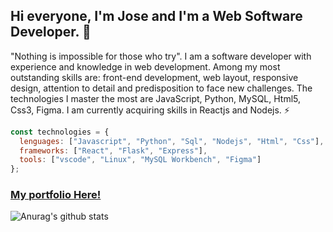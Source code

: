 ## Hi everyone, I'm Jose and I'm a Web Software Developer. 👋

"Nothing is impossible for those who try".
I am a software developer with experience and knowledge in web development. Among my most outstanding skills are: front-end development, web layout, responsive design, attention to detail and predisposition to face new challenges. The technologies I master the most are JavaScript, Python, MySQL, Html5, Css3, Figma. I am currently acquiring skills in Reactjs and Nodejs. ⚡


```js
const technologies = {
  lenguages: ["Javascript", "Python", "Sql", "Nodejs", "Html", "Css"],
  frameworks: ["React", "Flask", "Express"],
  tools: ["vscode", "Linux", "MySQL Workbench", "Figma"]
};
```
### [My portfolio Here!](https://joer9514.netlify.app)


![Anurag's github stats](https://github-readme-stats.vercel.app/api?username=joer9514&show_icons=true&theme=dark)

<!--
**joer9514/joer9514** is a ✨ _special_ ✨ repository because its `README.md` (this file) appears on your GitHub profile.

Here are some ideas to get you started:

- 🔭 I’m currently working on ...
- 🌱 I’m currently learning ...
- 👯 I’m looking to collaborate on ...
- 🤔 I’m looking for help with ...
- 💬 Ask me about ...
- 📫 How to reach me: ...
- 😄 Pronouns: ...
- ⚡ Fun fact: ...
-->

